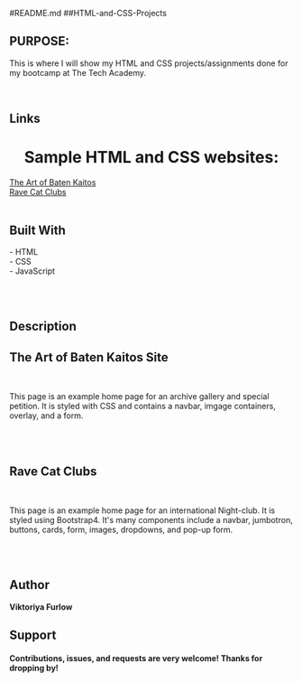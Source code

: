 #README.md
##HTML-and-CSS-Projects

<h2>PURPOSE:</h2>

<p>This is where I will show my HTML and CSS projects/assignments done for my bootcamp at The Tech Academy.</p>
<br>

## Links

<h1 align="center">Sample HTML and CSS websites:</h1>

[The Art of Baten Kaitos](https://github.com/SassyCatSlaps/HTML-and-CSS-Projects/blob/main/Basic_HTML_and_CSS/Project/The%20Art%20of%20Baten%20Kaitos.html)
<br>
[Rave Cat Clubs](https://github.com/SassyCatSlaps/HTML-and-CSS-Projects/tree/main/bootstrap4_project)
<br>
<br>

<!-- ## Screenshots | screen shots and links coming soon -->

## Built With

<p>
- HTML<br>
- CSS<br>
- JavaScript
<p><br>
<br>

## Description

<h2>The Art of Baten Kaitos Site</h2>
<br>
<p>This page is an example home page for an archive gallery and special petition.
It is styled with CSS and contains a navbar, imgage containers, overlay, and a form.
</p>
<br>
<br>

<h2>Rave Cat Clubs</h2>
<br>
<p>This page is an example home page for an international Night-club. It is styled
using Bootstrap4. It's many components include a navbar, jumbotron, buttons, cards,
form, images, dropdowns, and pop-up form.
<p>
<br>
<br>

## Author

**Viktoriya Furlow**

## Support

<h4>Contributions, issues, and requests are very welcome!
Thanks for dropping by!</h4>
